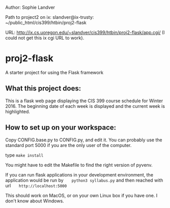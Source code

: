 Author: Sophie Landver

Path to project2 on ix: slandver@ix-trusty: ~/public_html/cis399/htbin/proj2-flask 

URL: http://ix.cs.uoregon.edu/~slandver/cis399/htbin/proj2-flask/app.cgi/
(I could not get this ix cgi URL to work). 


# proj2-flask
A starter project for using the Flask framework

## What this project does:
This is a flask web page displaying the CIS 399 course schedule for Winter 2016. The beginning date of each week is displayed and the current week is highlighted. 

## How to set up on your workspace:

Copy CONFIG.base.py to CONFIG.py, and edit it. You can probably use
the standard port 5000 if you are the only user of the computer. 

type `make install`

You might have to edit the Makefile to find the right version of
pyvenv.  

If you can run flask applications in your development environment, the
application would be run by
`   python3 syllabus.py`
and then reached with url
`   http://localhost:5000`

This should work on MacOS, or on your own Linux box if you have one. I
don't know about Windows. 
 

